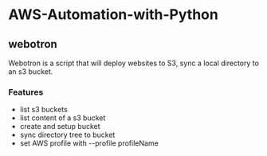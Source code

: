 # AWS-Automation-with-Python

## webotron
Webotron is a script that will deploy websites to S3, sync a local directory to an s3 bucket.

### Features

- list s3 buckets
- list content of a s3 bucket
- create and setup bucket
- sync directory tree to bucket
- set AWS profile with --profile profileName
